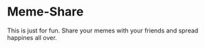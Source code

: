 # Meme-Share
This is just for fun.
Share your memes with your friends and spread happines all over.
